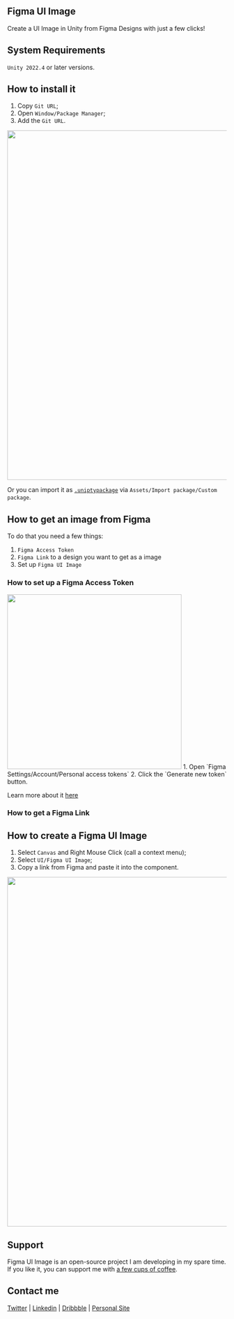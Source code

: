## Figma UI Image
Create a UI Image in Unity from Figma Designs with just a few clicks!

## System Requirements
`Unity 2022.4` or later versions.

## How to install it
1. Copy `Git URL`;
2. Open `Window/Package Manager`;
3. Add the `Git URL`.

<img src="http://frolovoleg.ru/figma-ui-image/how_to_install.gif" width="800">

Or you can import it as [`.uniptypackage`](https://www.dropbox.com/scl/fi/nf5gvrl8qxu46mtumsjx2/Figma-UI-Image.unitypackage?rlkey=c7kzpm8vtcbhlvbxdi1eqorbh&dl=0) via `Assets/Import package/Custom package`.

## How to get an image from Figma
To do that you need a few things:
1. ```Figma Access Token```
2. ```Figma Link``` to a design you want to get as a image
3. Set up ```Figma UI Image```

### How to set up a Figma Access Token
<img src="http://frolovoleg.ru/figma-ui-image/figma_token.png" width="400">
1. Open `Figma Settings/Account/Personal access tokens`
2. Click the `Generate new token` button.

Learn more about it [here](https://www.figma.com/developers/api#access-tokens)

### How to get a Figma Link





## How to create a Figma UI Image
1. Select `Canvas` and Right Mouse Click (call a context menu);
2. Select `UI/Figma UI Image`;
3. Copy a link from Figma and paste it into the component.

<img src="http://frolovoleg.ru/figma-ui-image/how_to_add_figma_ui_image.gif" width="800">

## Support
Figma UI Image is an open-source project I am developing in my spare time. If you like it, you can support me with [a few cups of coffee](https://www.buymeacoffee.com/volorf).


## Contact me
[Twitter](https://www.twitter.com/volorf) | [Linkedin](https://www.linkedin.com/in/oleg-frolov-6a6a4752/) | [Dribbble](https://dribbble.com/Volorf) | [Personal Site](https://olegfrolov.design/)